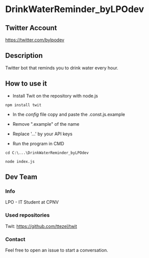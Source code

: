# DrinkWaterReminder_byLPOdev

## Twitter Account
https://twitter.com/bylpodev

## Description
Twitter bot that reminds you to drink water every hour.

## How to use it
- Install Twit on the repository with node.js
```shell
npm install twit
```
- In the _config_ file copy and paste the .const.js.example
- Remove ".example" of the name
- Replace '...' by your API keys

- Run the program in CMD
```shell
cd C:\...\DrinkWaterReminder_byLPOdev
```

```shell
node index.js
```

## Dev Team
### Info
LPO - IT Student at CPNV

### Used repositories
Twit: https://github.com/ttezel/twit

### Contact
Feel free to open an issue to start a conversation.
